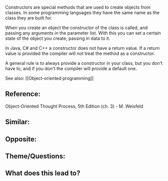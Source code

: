 Constructors are special methods that are used to create objects from classes. In some programming languages they have the same name as the class they are built for.

When you create an object the constructor of the class is called, and passing any arguments in the parameter list. With this you can set a certain state of the object you create, passing in data to it.

In Java, C# and C++ a constructor does not have a return value. If a return value is provided the compiler will not treat the method as a constructor.

A general rule is to always provide a constructor in your class, but you don't have to, and if you don't the compiler will provide a default one.

See also: [[Object-oriented programming]]

## Reference:
Object-Oriented Thought Process, 5th Edition (ch. 3) - M. Weisfeld

## Similar:

## Opposite:

## Theme/Questions:

## What does this lead to?
